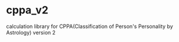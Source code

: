# cppa_v2
calculation library for CPPA(Classification of Person's Personality by Astrology) version 2
